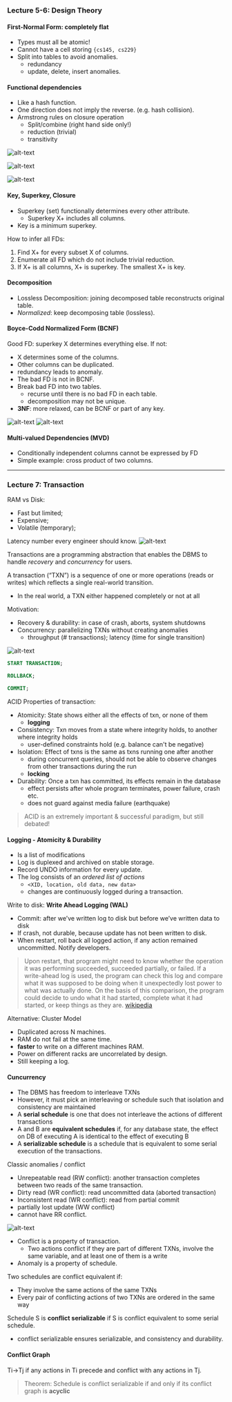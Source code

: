 ### Lecture 5-6: Design Theory
#### First-Normal Form: completely flat
  - Types must all be atomic!
  - Cannot have a cell storing `{cs145, cs229}`
  - Split into tables to avoid anomalies.
    * redundancy
    * update, delete, insert anomalies.

#### Functional dependencies
* Like a hash function.
* One direction does not imply the reverse. (e.g. hash collision).
* Armstrong rules on closure operation
  - Split/combine (right hand side only!)
  - reduction (trivial)
  - transitivity

![alt-text](assets/fdependency.png)

![alt-text](assets/Armstrong.png)

![alt-text](assets/closure.png)

#### Key, Superkey, Closure
* Superkey (set) functionally determines every other attribute.
  - Superkey X+ includes all columns.
* Key is a minimum superkey.

How to infer all FDs:
1. Find X+ for every subset X of columns.
2. Enumerate all FD which do not include trivial reduction.
3. If X+ is all columns, X+ is superkey. The smallest X+ is key.

#### Decomposition
* Lossless Decomposition: joining decomposed table reconstructs original table.
* *Normalized*: keep decomposing table (lossless).

#### Boyce-Codd Normalized Form (BCNF)
Good FD: superkey X determines everything else. If not:
* X determines some of the columns.
* Other columns can be duplicated.
* redundancy leads to anomaly.  
* The bad FD is not in BCNF.
* Break bad FD into two tables.
  - recurse until there is no bad FD in each table.
  - decomposition may not be unique.
* **3NF**: more relaxed, can be BCNF or part of any key.

![alt-text](assets/bcnf.png)
![alt-text](assets/bcnf_eg.png)

#### Multi-valued Dependencies (MVD)
* Conditionally independent columns cannot be expressed by FD
* Simple example: cross product of two columns.

___
### Lecture 7: Transaction
RAM vs Disk:
* Fast but limited;
* Expensive;
* Volatile (temporary);

Latency number every engineer should know.
![alt-text](assets/latency.png)

Transactions are a programming abstraction that enables the DBMS to handle *recovery* and *concurrency* for users.

A transaction (“TXN”) is a sequence of one or more operations (reads or writes) which reflects a single real-world transition.
*  In the real world, a TXN either happened completely or not at all

Motivation:
* Recovery & durability: in case of crash, aborts, system shutdowns
* Concurrency: parallelizing TXNs without creating anomalies
  - throughput (# transactions); latency (time for single transition)

![alt-text](assets/tnx_model.png)


```SQL
START TRANSACTION;

ROLLBACK;

COMMIT;
```

ACID Properties of transaction:
* Atomicity: State shows either all the effects of txn, or none of them
  - **logging**
* Consistency: Txn moves from a state where integrity holds, to another where integrity holds
  - user-defined constraints hold (e.g. balance can't be negative)
* Isolation: Effect of txns is the same as txns running one after another
  - during concurrent queries, should not be able to observe changes from other transactions during the run
  - **locking**
* Durability: Once a txn has committed, its effects remain in the database
  - effect persists after whole program terminates, power failure, crash etc.
  - does not guard against media failure (earthquake)

> ACID is an extremely important & successful paradigm, but still debated!

#### Logging - Atomicity & Durability
* Is a list of modifications
* Log is duplexed and archived on stable storage.
* Record UNDO information for every update.
* The log consists of an *ordered list of actions*
  - `<XID, location, old data, new data>`
  - changes are continuously logged during a transaction.

Write to disk: **Write Ahead Logging (WAL)**
* Commit: after we’ve written log to disk but before we’ve written data to disk
* If crash, not durable, because update has not been written to disk.
* When restart, roll back all logged action, if any action remained uncommitted. Notify developers.

> Upon restart, that program might need to know whether the operation it was performing succeeded, succeeded partially, or failed. If a write-ahead log is used, the program can check this log and compare what it was supposed to be doing when it unexpectedly lost power to what was actually done. On the basis of this comparison, the program could decide to undo what it had started, complete what it had started, or keep things as they are. [wikipedia](https://en.wikipedia.org/wiki/Write-ahead_logging)

Alternative: Cluster Model
* Duplicated across N machines.
* RAM do not fail at the same time.
* **faster** to write on a different machines RAM.
* Power on different racks are uncorrelated by design.
* Still keeping a log.

#### Cuncurrency
* The DBMS has freedom to interleave TXNs
* However, it must pick an interleaving or schedule such that isolation and consistency are maintained
* A **serial schedule** is one that does not interleave the actions of different transactions
* A and B are **equivalent schedules** if, for any database state, the effect on DB of executing A is identical to the effect of executing B
* A **serializable schedule** is a schedule that is equivalent to some serial execution of the transactions.

Classic anomalies / conflict
* Unrepeatable read (RW conflict): another transaction completes between two reads of the same transaction.
* Dirty read (WR conflict): read uncommitted data (aborted transaction)
* Inconsistent read (WR conflict): read from partial commit
* partially lost update (WW conflict)
* cannot have RR conflict.

![alt-text](assets/inconsistent_read.png)

* Conflict is a property of transaction.
  - Two actions conflict if they are part of different TXNs, involve the same variable, and at least one of them is a write
* Anomaly is a property of schedule.

Two schedules are conflict equivalent if:
* They involve the same actions of the same TXNs
* Every pair of conflicting actions of two TXNs are ordered in the same way

Schedule S is **conflict serializable** if S is conflict equivalent to some serial schedule.
* conflict serializable ensures serializable, and consistency and durability.

#### Conflict Graph
Ti→Tj if any actions in Ti precede and conflict with any actions in Tj.

>  Theorem: Schedule is conflict serializable if and only if its conflict graph is **acyclic**
